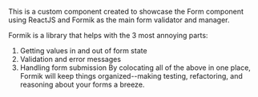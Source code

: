 This is a custom component created to showcase the Form component using ReactJS and Formik as the main form validator and manager.

Formik is a library that helps with the 3 most annoying parts:

1. Getting values in and out of form state
2. Validation and error messages
3. Handling form submission
By colocating all of the above in one place, Formik will keep things organized--making testing, refactoring, and reasoning about your forms a breeze.
